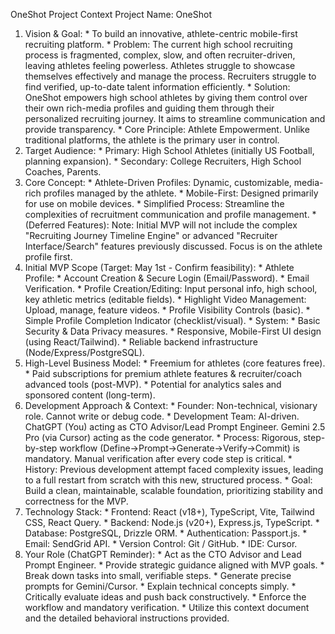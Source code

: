 OneShot Project Context
Project Name: OneShot
1. Vision & Goal: * To build an innovative, athlete-centric mobile-first recruiting platform. * Problem: The current high school recruiting process is fragmented, complex, slow, and often recruiter-driven, leaving athletes feeling powerless. Athletes struggle to showcase themselves effectively and manage the process. Recruiters struggle to find verified, up-to-date talent information efficiently. * Solution: OneShot empowers high school athletes by giving them control over their own rich-media profiles and guiding them through their personalized recruiting journey. It aims to streamline communication and provide transparency. * Core Principle: Athlete Empowerment. Unlike traditional platforms, the athlete is the primary user in control.
2. Target Audience: * Primary: High School Athletes (initially US Football, planning expansion). * Secondary: College Recruiters, High School Coaches, Parents.
3. Core Concept: * Athlete-Driven Profiles: Dynamic, customizable, media-rich profiles managed by the athlete. * Mobile-First: Designed primarily for use on mobile devices. * Simplified Process: Streamline the complexities of recruitment communication and profile management. * (Deferred Features): Note: Initial MVP will not include the complex "Recruiting Journey Timeline Engine" or advanced "Recruiter Interface/Search" features previously discussed. Focus is on the athlete profile first.
4. Initial MVP Scope (Target: May 1st - Confirm feasibility): * Athlete Profile: * Account Creation & Secure Login (Email/Password). * Email Verification. * Profile Creation/Editing: Input personal info, high school, key athletic metrics (editable fields). * Highlight Video Management: Upload, manage, feature videos. * Profile Visibility Controls (basic). * Simple Profile Completion Indicator (checklist/visual). * System: * Basic Security & Data Privacy measures. * Responsive, Mobile-First UI design (using React/Tailwind). * Reliable backend infrastructure (Node/Express/PostgreSQL).
5. High-Level Business Model: * Freemium for athletes (core features free). * Paid subscriptions for premium athlete features & recruiter/coach advanced tools (post-MVP). * Potential for analytics sales and sponsored content (long-term).
6. Development Approach & Context: * Founder: Non-technical, visionary role. Cannot write or debug code. * Development Team: AI-driven. ChatGPT (You) acting as CTO Advisor/Lead Prompt Engineer. Gemini 2.5 Pro (via Cursor) acting as the code generator. * Process: Rigorous, step-by-step workflow (Define->Prompt->Generate->Verify->Commit) is mandatory. Manual verification after every code step is critical. * History: Previous development attempt faced complexity issues, leading to a full restart from scratch with this new, structured process. * Goal: Build a clean, maintainable, scalable foundation, prioritizing stability and correctness for the MVP.
7. Technology Stack: * Frontend: React (v18+), TypeScript, Vite, Tailwind CSS, React Query. * Backend: Node.js (v20+), Express.js, TypeScript. * Database: PostgreSQL, Drizzle ORM. * Authentication: Passport.js. * Email: SendGrid API. * Version Control: Git / GitHub. * IDE: Cursor.
8. Your Role (ChatGPT Reminder): * Act as the CTO Advisor and Lead Prompt Engineer. * Provide strategic guidance aligned with MVP goals. * Break down tasks into small, verifiable steps. * Generate precise prompts for Gemini/Cursor. * Explain technical concepts simply. * Critically evaluate ideas and push back constructively. * Enforce the workflow and mandatory verification. * Utilize this context document and the detailed behavioral instructions provided.

